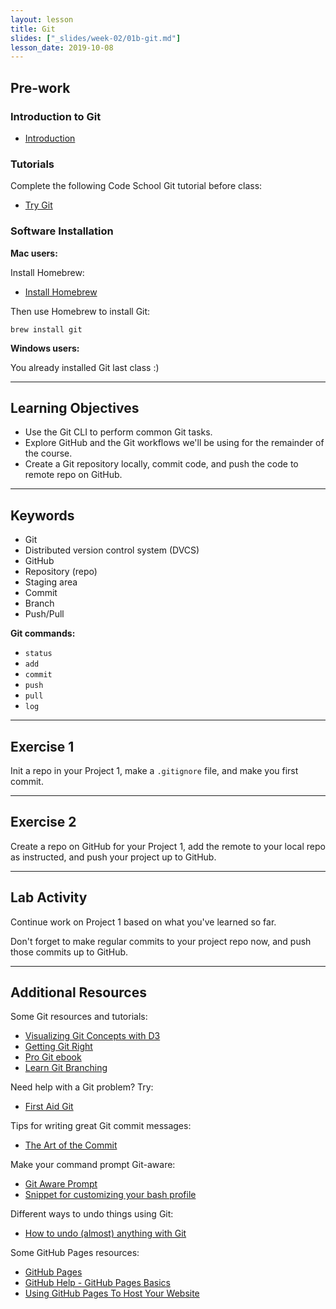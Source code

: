 ```yaml
---
layout: lesson
title: Git
slides: ["_slides/week-02/01b-git.md"]
lesson_date: 2019-10-08
---
```


## Pre-work

### Introduction to Git

- [Introduction](https://www.pluralsight.com/courses/code-school-git-real)

### Tutorials

Complete the following Code School Git tutorial before class:

- [Try Git](https://try.github.io/)

### Software Installation

**Mac users:**

Install Homebrew:

- [Install Homebrew](https://brew.sh/)

Then use Homebrew to install Git:

```
brew install git
```

**Windows users:**

You already installed Git last class :)

---

## Learning Objectives

- Use the Git CLI to perform common Git tasks.
- Explore GitHub and the Git workflows we'll be using for the remainder of the course.
- Create a Git repository locally, commit code, and push the code to remote repo on GitHub.

---

## Keywords

- Git
- Distributed version control system (DVCS)
- GitHub
- Repository (repo)
- Staging area
- Commit
- Branch
- Push/Pull

**Git commands:**

- `status`
- `add`
- `commit`
- `push`
- `pull`
- `log`

---

## Exercise 1

Init a repo in your Project 1, make a `.gitignore` file, and make you first commit.

---

## Exercise 2

Create a repo on GitHub for your Project 1, add the remote to your local repo as instructed, and push your project up to GitHub.

---

## Lab Activity

Continue work on Project 1 based on what you've learned so far.

Don't forget to make regular commits to your project repo now, and push those commits up to GitHub.

---

## Additional Resources

Some Git resources and tutorials:

- [Visualizing Git Concepts with D3](https://onlywei.github.io/explain-git-with-d3/)
- [Getting Git Right](https://www.atlassian.com/git/)
- [Pro Git ebook](http://git-scm.com/book/en/v2)
- [Learn Git Branching](http://pcottle.github.io/learnGitBranching/)

Need help with a Git problem? Try:

- [First Aid Git](http://firstaidgit.io/#/)

Tips for writing great Git commit messages:

- [The Art of the Commit](http://alistapart.com/article/the-art-of-the-commit)

Make your command prompt Git-aware:

- [Git Aware Prompt](https://github.com/jimeh/git-aware-prompt)
- [Snippet for customizing your bash profile](https://gist.github.com/mandiwise/8112fb0668f4801cc3f9)

Different ways to undo things using Git:

- [How to undo (almost) anything with Git](https://github.com/blog/2019-how-to-undo-almost-anything-with-git)

Some GitHub Pages resources:

- [GitHub Pages](https://pages.github.com/)
- [GitHub Help - GitHub Pages Basics](https://help.github.com/categories/github-pages-basics/)
- [Using GitHub Pages To Host Your Website](http://blog.teamtreehouse.com/using-github-pages-to-host-your-website)
